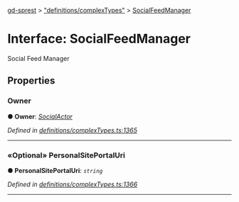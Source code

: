 [gd-sprest](../README.md) > ["definitions/complexTypes"](../modules/_definitions_complextypes_.md) > [SocialFeedManager](../interfaces/_definitions_complextypes_.socialfeedmanager.md)



# Interface: SocialFeedManager


Social Feed Manager


## Properties
<a id="owner"></a>

###  Owner

**●  Owner**:  *[SocialActor](_definitions_complextypes_.socialactor.md)* 

*Defined in [definitions/complexTypes.ts:1365](https://github.com/gunjandatta/sprest/blob/3de79f1/src/definitions/complexTypes.ts#L1365)*





___

<a id="personalsiteportaluri"></a>

### «Optional» PersonalSitePortalUri

**●  PersonalSitePortalUri**:  *`string`* 

*Defined in [definitions/complexTypes.ts:1366](https://github.com/gunjandatta/sprest/blob/3de79f1/src/definitions/complexTypes.ts#L1366)*





___



